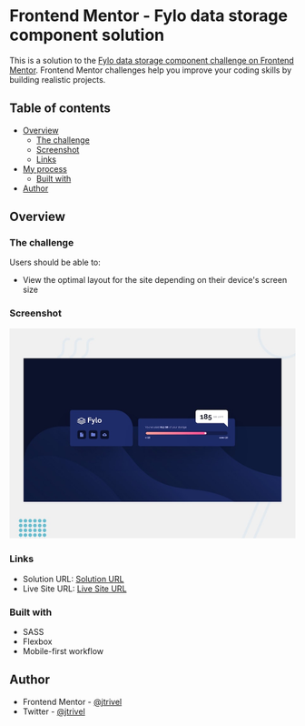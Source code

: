 # Frontend Mentor - Fylo data storage component solution

This is a solution to the [Fylo data storage component challenge on Frontend Mentor](https://www.frontendmentor.io/challenges/fylo-data-storage-component-1dZPRbV5n). Frontend Mentor challenges help you improve your coding skills by building realistic projects. 

## Table of contents

- [Overview](#overview)
  - [The challenge](#the-challenge)
  - [Screenshot](#screenshot)
  - [Links](#links)
- [My process](#my-process)
  - [Built with](#built-with)
- [Author](#author)




## Overview

### The challenge

Users should be able to:

- View the optimal layout for the site depending on their device's screen size

### Screenshot

![Design preview for the Fylo data storage component coding challenge](./design/desktop-preview.jpg)

### Links

- Solution URL: [Solution URL](https://www.frontendmentor.io/solutions/fylo-data-storage-component-solution-with-flexbox-aa8jdoG4u)
- Live Site URL: [Live Site URL](https://fylo-data-storage-component0001.netlify.app/)

### Built with
- SASS
- Flexbox
- Mobile-first workflow

## Author
- Frontend Mentor - [@jtrivel](https://www.frontendmentor.io/profile/jtrivel)
- Twitter - [@jtrivel](https://www.twitter.com/jtrivel)



